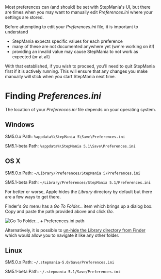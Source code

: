 Most preferences can (and should) be set with StepMania's UI, but there are times when you may want to manually edit *Preferences.ini* where your settings are stored.

Before attempting to edit your *Preferences.ini* file, it is important to understand

+ StepMania expects specific values for each preference
+ many of these are not documented anywhere yet (we're working on it!)
+ providing an invalid value may cause StepMania to not work as expected (or at all)

With that established, if you wish to proceed, you'll need to quit StepMania first if it is actively running.  This will ensure that any changes you make manually will stick when you start StepMania next time.

# Finding *Preferences.ini*
The location of your *Preferences.ini* file depends on your operating system.

## Windows

SM5.0.x Path: `%appdata%\StepMania 5\Save\Preferences.ini`

SM5.1-beta Path: `%appdata%\StepMania 5.1\Save\Preferences.ini`


## OS X

SM5.0.x Path: `~/Library/Preferences/StepMania 5/Preferences.ini`

SM5.1-beta Path: `~/Library/Preferences/StepMania 5.1/Preferences.ini`

For better or worse, Apple hides the *Library* directory by default but there are a few ways to get there.

Finder's *Go* menu has a *Go To Folder...* item which brings up a dialog box.  Copy and paste the path provided above and click *Go*.

![Go To Folder... + Preferences.ini path](http://i.imgur.com/xrUN4gHh.png)

Alternatively, it is possible to [un-hide the Library directory from Finder](http://osxdaily.com/2014/12/16/show-user-library-folder-os-x-yosemite/) which would allow you to navigate it like any other folder.

## Linux

SM5.0.x Path: `~/.stepmania-5.0/Save/Preferences.ini`

SM5.1-beta Path: `~/.stepmania-5.1/Save/Preferences.ini`